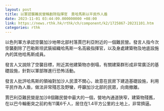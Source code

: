 ```yaml
---
layout: post
title: 以軍認襲難民營稱剷除指揮官　責哈馬斯以平民作人盾
date: 2023-11-01 03:44:09.000000000 +08:00
link: https://news.rthk.hk/rthk/ch/component/k2/1725867-20231101.htm
categories: rthk
---
```


以色列軍方承認空襲加沙地帶北部村落賈巴利亞附近的一個難民營。發言人指今次空襲剷除了巴勒斯坦武裝組織哈馬斯一名高級指揮官，以及身處建築物及地底設施內的其他哈馬斯成員。

發言人又說除了空襲目標，附近其他建築物亦倒塌，有關建築群形成非常廣泛的基礎設施，針對以軍部隊進行恐怖活動。

發言人批評哈馬斯的領袖對加沙人民漠不關心，故意在民房下建造基礎設施，利用平民作為人盾，做法非常殘忍及野蠻，呼籲加沙北部的民眾，向南撤離。

賈巴利亞難民營是加沙8個難民營中最大的一個，營地內通道狹窄，建築物殘舊，在以巴今輪衝突之前約有11萬6千人，居住在1.4平方公里的土地上，非常擠逼。

